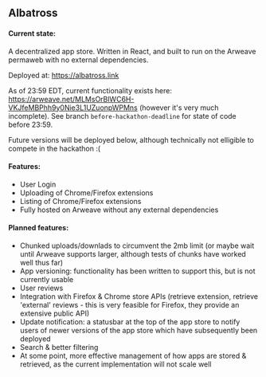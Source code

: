 ## Albatross

#### Current state:
A decentralized app store. Written in React, and built to run on the Arweave permaweb with no external dependencies. 

Deployed at: https://albatross.link

As of 23:59 EDT, current functionality exists here: https://arweave.net/MLMsOrBlWC6H-VKJfeMBPhh9y0Nie3L1UZuonpWPMns (however it's very much incomplete). See branch `before-hackathon-deadline` for state of code before 23:59. 

Future versions will be deployed below, although technically not elligible to compete in the hackathon :(


#### Features:
- User Login
- Uploading of Chrome/Firefox extensions
- Listing of Chrome/Firefox extensions
- Fully hosted on Arweave without any external dependencies

#### Planned features:
- Chunked uploads/downlads to circumvent the 2mb limit (or maybe wait until Arweave supports larger, although tests of chunks have worked well thus far)
- App versioning: functionality has been written to support this, but is not currently usable
- User reviews
- Integration with Firefox & Chrome store APIs (retrieve extension, retrieve 'external' reviews - this is very feasible for Firefox, they provide an extensive public API)
- Update notification: a statusbar at the top of the app store to notify users of newer versions of the app store which have subsequently been deployed
- Search & better filtering
- At some point, more effective management of how apps are stored & retrieved, as the current implementation will not scale well

